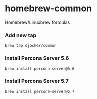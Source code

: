 # homebrew-common
Homebrew/Linuxbrew formulas

### Add new tap
```
brew tap djocker/common
```

### Install Percona Server 5.6
```
brew install percona-server@5.6
```

### Install Percona Server 5.7
```
brew install percona-server@5.7
```
